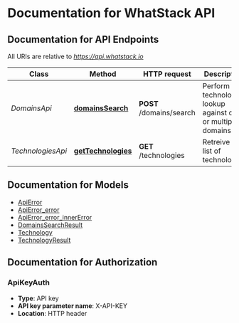 # Documentation for WhatStack API

<a name="documentation-for-api-endpoints"></a>
## Documentation for API Endpoints

All URIs are relative to *https://api.whatstack.io*

Class | Method | HTTP request | Description
------------ | ------------- | ------------- | -------------
*DomainsApi* | [**domainsSearch**](Apis/DomainsApi.md#domainssearch) | **POST** /domains/search | Perform a technology lookup against one or multiple domains
*TechnologiesApi* | [**getTechnologies**](Apis/TechnologiesApi.md#gettechnologies) | **GET** /technologies | Retreive the list of technologies


<a name="documentation-for-models"></a>
## Documentation for Models

 - [ApiError](./Models/ApiError.md)
 - [ApiError_error](./Models/ApiError_error.md)
 - [ApiError_error_innerError](./Models/ApiError_error_innerError.md)
 - [DomainsSearchResult](./Models/DomainsSearchResult.md)
 - [Technology](./Models/Technology.md)
 - [TechnologyResult](./Models/TechnologyResult.md)


<a name="documentation-for-authorization"></a>
## Documentation for Authorization

<a name="ApiKeyAuth"></a>
### ApiKeyAuth

- **Type**: API key
- **API key parameter name**: X-API-KEY
- **Location**: HTTP header

